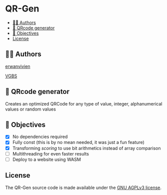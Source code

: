 # QR-Gen

- [👨‍💻 Authors](#-authors)
- [🔲 QRcode generator](#-qrcode-generator)
- [🎯 Objectives](#-objectives)
- [License](#license)

## 👨‍💻 Authors

[erwanvivien](https://github.com/erwanvivien)

[VGBS](https://github.com/VBGS)

## 🔲 QRcode generator

Creates an optimized QRCode for any type of value, integer, alphanumerical values or random values

## 🎯 Objectives

- [x] No dependencies required
- [x] Fully const (this is by no mean needed, it was just a fun feature)
- [x] Transforming _scoring_ to use bit arithmetics instead of array comparison
- [ ] Multithreading for even faster results
- [ ] Deploy to a website using WASM

## License

The QR-Gen source code is made available under the [GNU AGPLv3 license](https://www.gnu.org/licenses/agpl-3.0.en.html).
